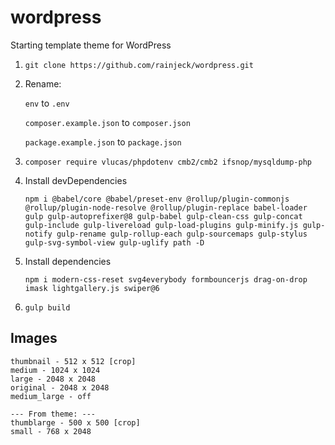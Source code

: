 # wordpress

Starting template theme for WordPress

1. `git clone https://github.com/rainjeck/wordpress.git`

2. Rename:

    `env` to `.env`

    `composer.example.json` to `composer.json`

    `package.example.json` to `package.json`

3. `composer require vlucas/phpdotenv cmb2/cmb2 ifsnop/mysqldump-php`

4. Install devDependencies

    ```
    npm i @babel/core @babel/preset-env @rollup/plugin-commonjs @rollup/plugin-node-resolve @rollup/plugin-replace babel-loader gulp gulp-autoprefixer@8 gulp-babel gulp-clean-css gulp-concat gulp-include gulp-livereload gulp-load-plugins gulp-minify.js gulp-notify gulp-rename gulp-rollup-each gulp-sourcemaps gulp-stylus gulp-svg-symbol-view gulp-uglify path -D
    ```

5. Install dependencies

    ```
    npm i modern-css-reset svg4everybody formbouncerjs drag-on-drop imask lightgallery.js swiper@6
    ```

6. `gulp build`

## Images

```
thumbnail - 512 x 512 [crop]
medium - 1024 x 1024
large - 2048 x 2048
original - 2048 x 2048
medium_large - off

--- From theme: ---
thumblarge - 500 x 500 [crop]
small - 768 x 2048
```
